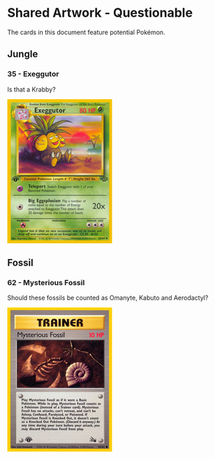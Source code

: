 # Shared Artwork - Questionable
The cards in this document feature potential Pokémon.

## Jungle

### 35 - Exeggutor

Is that a Krabby?

![Exeggutor](/images/SharedArtwork/unsure-jungle-35.png)

## Fossil

### 62 - Mysterious Fossil
Should these fossils be counted as Omanyte, Kabuto and Aerodactyl?

![Mysterious Fossil](/images/SharedArtwork/unsure-fossil-62.png)